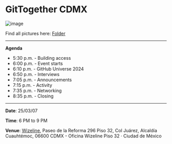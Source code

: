 # GitTogether CDMX

![image](./assets/GitTogetherCDMX_Official_250307.jpeg)

Find all pictures here: [Folder](./assets/)

-----------

**Agenda**

- 5:30 p.m. - Building access
- 6:00 p.m. - Event starts
- 6:10 p.m. - GitHub Universe 2024
- 6:50 p.m. - Interviews
- 7:05 p.m. - Announcements
- 7:15 p.m. - Activity
- 7:35 p.m. - Networking
- 8:35 p.m. - Closing

-----------

**Date**: 25/03/07

**Time**: 6 PM to 9 PM 

**Venue**: [Wizeline](https://www.meetup.com/gittogether-cdmx/events/305793648/), Paseo de la Reforma 296 Piso 32, Col Juárez, Alcaldía Cuauhtémoc, 06600 CDMX - Oficina Wizeline Piso 32 · Ciudad de México
